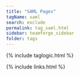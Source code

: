 ```yaml
---
title: "SAML Pages"
tagName: saml
search: exclude
permalink: tag_saml.html
sidebar: teamforge_sidebar
folder: tags
---
```

{% include taglogic.html %}

{% include links.html %}

